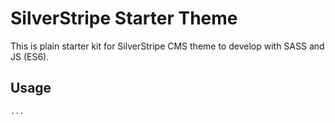 # SilverStripe Starter Theme

This is plain starter kit for SilverStripe CMS theme to develop with SASS and JS (ES6).

## Usage

    ...